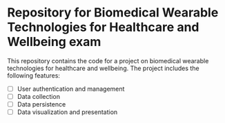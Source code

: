 # Repository for Biomedical Wearable Technologies for Healthcare and Wellbeing exam

This repository contains the code for a project on biomedical wearable technologies for healthcare and wellbeing. The project includes the following features:

- [ ] User authentication and management
- [ ] Data collection
- [ ] Data persistence
- [ ] Data visualization and presentation
